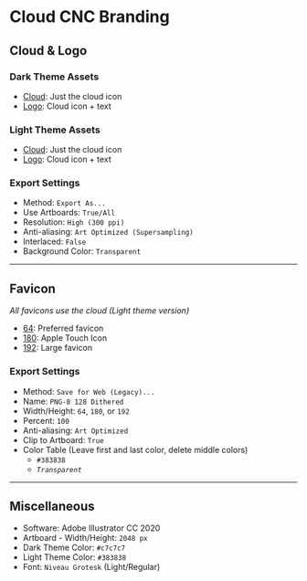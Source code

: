 # Cloud CNC Branding

## Cloud & Logo
### Dark Theme Assets
* [Cloud](dark/cloud.png): Just the cloud icon
* [Logo](dark/logo.png): Cloud icon + text

### Light Theme Assets
* [Cloud](light/cloud.png): Just the cloud icon
* [Logo](light/logo.png): Cloud icon + text

### Export Settings
* Method: `Export As...`
* Use Artboards: `True/All`
* Resolution: `High (300 ppi)`
* Anti-aliasing: `Art Optimized (Supersampling)`
* Interlaced: `False`
* Background Color: `Transparent`

---

## Favicon
*All favicons use the cloud (Light theme version)*
* [64](favicon/64.png): Preferred favicon
* [180](favicon/180.png): Apple Touch Icon
* [192](favicon/192.png): Large favicon

### Export Settings
* Method: `Save for Web (Legacy)...`
* Name: `PNG-8 128 Dithered`
* Width/Height: `64`, `180`, or `192`
* Percent: `100`
* Anti-aliasing: `Art Optimized`
* Clip to Artboard: `True`
* Color Table (Leave first and last color, delete middle colors)
  * `#383838`
  * *`Transparent`*

---

## Miscellaneous
* Software: Adobe Illustrator CC 2020
* Artboard - Width/Height: `2048 px`
* Dark Theme Color: `#c7c7c7`
* Light Theme Color: `#383838`
* Font: `Niveau Grotesk` (Light/Regular)